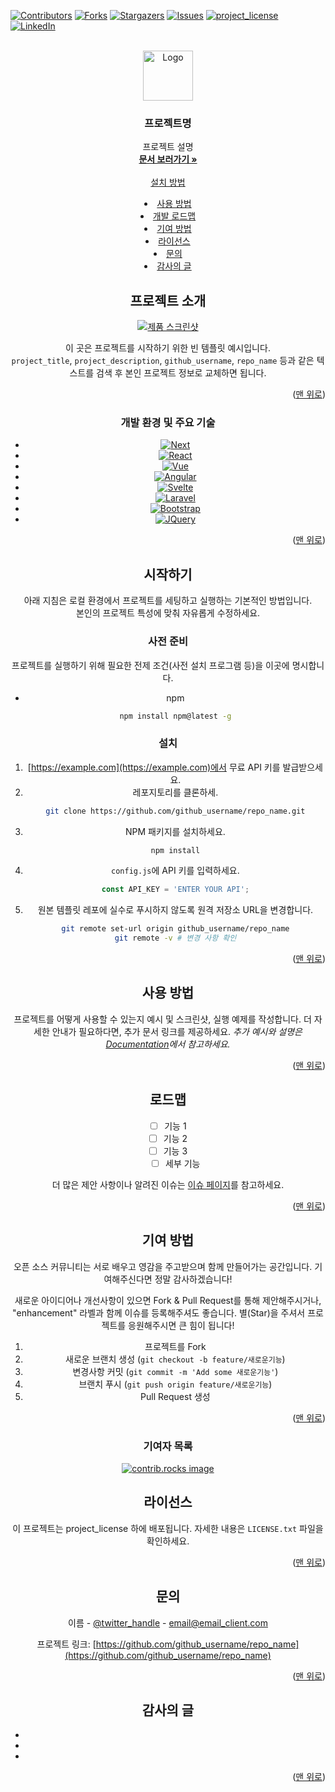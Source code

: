 <a id="readme-top"></a>

<!-- 프로젝트 뱃지 -->
<!--
  아래의 [ ] 안에 들어가는 내용은 '참조 링크' 스타일로 작성되어 있습니다.
  README 하단부에 각 링크(variables)들이 정의되어 있으니, 필요에 맞게 수정해주세요.
-->
[![Contributors][contributors-shield]][contributors-url]
[![Forks][forks-shield]][forks-url]
[![Stargazers][stars-shield]][stars-url]
[![Issues][issues-shield]][issues-url]
[![project_license][license-shield]][license-url]
[![LinkedIn][linkedin-shield]][linkedin-url]



<!-- 프로젝트 로고/배너 이미지 -->
<br />
<div align="center">
  <a href="https://github.com/github_username/repo_name">
    <img src="images/logo.png" alt="Logo" width="80" height="80">
  </a>

<h3 align="center">프로젝트명</h3>

  <p align="center">
    프로젝트 설명
    <br />
    <a href="https://github.com/github_username/repo_name"><strong>문서 보러가기 »</strong></a>
    <br />
    <br />
    <a href="https://github.co치">설치 방법</a></li>
      </ul>
    </li>
    <li><a href="#사용 방법">사용 방법</a></li>
    <li><a href="#로드맵">개발 로드맵</a></li>
    <li><a href="#기여 방법">기여 방법</a></li>
    <li><a href="#라이선스">라이선스</a></li>
    <li><a href="#문의">문의</a></li>
    <li><a href="#감사의 글글">감사의 글</a></li>
  </ol>
</details>


## 프로젝트 소개

[![제품 스크린샷][product-screenshot]](https://example.com)

이 곳은 프로젝트를 시작하기 위한 빈 템플릿 예시입니다.  
`project_title`, `project_description`, `github_username`, `repo_name` 등과 같은 텍스트를 검색 후 본인 프로젝트 정보로 교체하면 됩니다.

<p align="right">(<a href="#readme-top">맨 위로</a>)</p>



### 개발 환경 및 주요 기술

* [![Next][Next.js]][Next-url]
* [![React][React.js]][React-url]
* [![Vue][Vue.js]][Vue-url]
* [![Angular][Angular.io]][Angular-url]
* [![Svelte][Svelte.dev]][Svelte-url]
* [![Laravel][Laravel.com]][Laravel-url]
* [![Bootstrap][Bootstrap.com]][Bootstrap-url]
* [![JQuery][JQuery.com]][JQuery-url]

<p align="right">(<a href="#readme-top">맨 위로</a>)</p>



## 시작하기

아래 지침은 로컬 환경에서 프로젝트를 세팅하고 실행하는 기본적인 방법입니다.  
본인의 프로젝트 특성에 맞춰 자유롭게 수정하세요.

### 사전 준비

프로젝트를 실행하기 위해 필요한 전제 조건(사전 설치 프로그램 등)을 이곳에 명시합니다.
* npm
  ```sh
  npm install npm@latest -g
  ```

### 설치

1. [https://example.com](https://example.com)에서 무료 API 키를 발급받으세요.
2. 레포지토리를 클론하세.
   ```sh
   git clone https://github.com/github_username/repo_name.git
   ```
3. NPM 패키지를 설치하세요.
   ```sh
   npm install
   ```
4. `config.js`에 API 키를 입력하세요.
   ```js
   const API_KEY = 'ENTER YOUR API';
   ```
5. 원본 템플릿 레포에 실수로 푸시하지 않도록 원격 저장소 URL을 변경합니다.
   ```sh
   git remote set-url origin github_username/repo_name
   git remote -v # 변경 사항 확인
   ```

<p align="right">(<a href="#readme-top">맨 위로</a>)</p>



## 사용 방법

프로젝트를 어떻게 사용할 수 있는지 예시 및 스크린샷, 실행 예제를 작성합니다.
더 자세한 안내가 필요하다면, 추가 문서 링크를 제공하세요.
_추가 예시와 설명은 [Documentation](https://example.com)에서 참고하세요._

<p align="right">(<a href="#readme-top">맨 위로</a>)</p>



## 로드맵

- [ ] 기능 1
- [ ] 기능 2
- [ ] 기능 3
    - [ ] 세부 기능

더 많은 제안 사항이나 알려진 이슈는 [이슈 페이지](https://github.com/github_username/repo_name/issues)를 참고하세요. 

<p align="right">(<a href="#readme-top">맨 위로</a>)</p>



## 기여 방법

오픈 소스 커뮤니티는 서로 배우고 영감을 주고받으며 함께 만들어가는 공간입니다.
기여해주신다면 정말 감사하겠습니다!

새로운 아이디어나 개선사항이 있으면 Fork & Pull Request를 통해 제안해주시거나,
"enhancement" 라벨과 함께 이슈를 등록해주셔도 좋습니다.
별(Star)을 주셔서 프로젝트를 응원해주시면 큰 힘이 됩니다!

1. 프로젝트를 Fork
2. 새로운 브랜치 생성 (`git checkout -b feature/새로운기능`)
3. 변경사항 커밋 (`git commit -m 'Add some 새로운기능'`)
4. 브랜치 푸시 (`git push origin feature/새로운기능`)
5. Pull Request 생성

<p align="right">(<a href="#readme-top">맨 위로</a>)</p>

### 기여자 목록

<a href="https://github.com/github_username/repo_name/graphs/contributors">
  <img src="https://contrib.rocks/image?repo=github_username/repo_name" alt="contrib.rocks image" />
</a>



## 라이선스

이 프로젝트는 project_license 하에 배포됩니다. 자세한 내용은 `LICENSE.txt` 파일을 확인하세요.

<p align="right">(<a href="#readme-top">맨 위로</a>)</p>



## 문의

이름 - [@twitter_handle](https://twitter.com/twitter_handle) - email@email_client.com

프로젝트 링크: [https://github.com/github_username/repo_name](https://github.com/github_username/repo_name)

<p align="right">(<a href="#readme-top">맨 위로</a>)</p>



## 감사의 글

* []()
* []()
* []()

<p align="right">(<a href="#readme-top">맨 위로</a>)</p>



<!-- MARKDOWN LINKS & IMAGES -->
<!-- https://www.markdownguide.org/basic-syntax/#reference-style-links -->
[contributors-shield]: https://img.shields.io/github/contributors/github_username/repo_name.svg?style=for-the-badge
[contributors-url]: https://github.com/github_username/repo_name/graphs/contributors
[forks-shield]: https://img.shields.io/github/forks/github_username/repo_name.svg?style=for-the-badge
[forks-url]: https://github.com/github_username/repo_name/network/members
[stars-shield]: https://img.shields.io/github/stars/github_username/repo_name.svg?style=for-the-badge
[stars-url]: https://github.com/github_username/repo_name/stargazers
[issues-shield]: https://img.shields.io/github/issues/github_username/repo_name.svg?style=for-the-badge
[issues-url]: https://github.com/github_username/repo_name/issues
[license-shield]: https://img.shields.io/github/license/github_username/repo_name.svg?style=for-the-badge
[license-url]: https://github.com/github_username/repo_name/blob/master/LICENSE.txt
[linkedin-shield]: https://img.shields.io/badge/-LinkedIn-black.svg?style=for-the-badge&logo=linkedin&colorB=555
[linkedin-url]: https://linkedin.com/in/linkedin_username

[product-screenshot]: images/screenshot.png

[Java]: https://img.shields.io/badge/Java-007396?style=for-the-badge&logo=java&logoColor=white
[Java-url]: https://www.java.com/
[Spring]: https://img.shields.io/badge/Spring-6DB33F?style=for-the-badge&logo=spring&logoColor=#white
[Spring-url]: https://spring.io/

[Next.js]: https://img.shields.io/badge/next.js-000000?style=for-the-badge&logo=nextdotjs&logoColor=white
[Next-url]: https://nextjs.org/
[React.js]: https://img.shields.io/badge/React-20232A?style=for-the-badge&logo=react&logoColor=61DAFB
[React-url]: https://reactjs.org/
[Vue.js]: https://img.shields.io/badge/Vue.js-35495E?style=for-the-badge&logo=vuedotjs&logoColor=4FC08D
[Vue-url]: https://vuejs.org/
[Angular.io]: https://img.shields.io/badge/Angular-DD0031?style=for-the-badge&logo=angular&logoColor=white
[Angular-url]: https://angular.io/
[Svelte.dev]: https://img.shields.io/badge/Svelte-4A4A55?style=for-the-badge&logo=svelte&logoColor=FF3E00
[Svelte-url]: https://svelte.dev/
[Laravel.com]: https://img.shields.io/badge/Laravel-FF2D20?style=for-the-badge&logo=laravel&logoColor=white
[Laravel-url]: https://laravel.com
[Bootstrap.com]: https://img.shields.io/badge/Bootstrap-563D7C?style=for-the-badge&logo=bootstrap&logoColor=white
[Bootstrap-url]: https://getbootstrap.com
[JQuery.com]: https://img.shields.io/badge/jQuery-0769AD?style=for-the-badge&logo=jquery&logoColor=white
[JQuery-url]: https://jquery.com 
